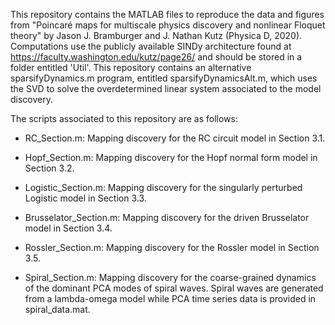 This repository contains the MATLAB files to reproduce the data and figures from "Poincaré maps for multiscale physics discovery and nonlinear Floquet theory" by Jason J. Bramburger and J. Nathan Kutz (Physica D, 2020). Computations use the publicly available SINDy architecture found at https://faculty.washington.edu/kutz/page26/ and should be stored in a folder entitled 'Util'. This repository contains an alternative sparsifyDynamics.m program, entitled sparsifyDynamicsAlt.m, which uses the SVD to solve the overdetermined linear system associated to the model discovery.

The scripts associated to this repository are as follows:

- RC_Section.m: Mapping discovery for the RC circuit model in Section 3.1.

- Hopf_Section.m: Mapping discovery for the Hopf normal form model in Section 3.2.

- Logistic_Section.m: Mapping discovery for the singularly perturbed Logistic model in Section 3.3.

- Brusselator_Section.m: Mapping discovery for the driven Brusselator model in Section 3.4.

- Rossler_Section.m: Mapping discovery for the Rossler model in Section 3.5.

- Spiral_Section.m: Mapping discovery for the coarse-grained dynamics of the dominant PCA modes of spiral waves. Spiral waves are generated from a lambda-omega model while PCA time series data is provided in spiral_data.mat.
